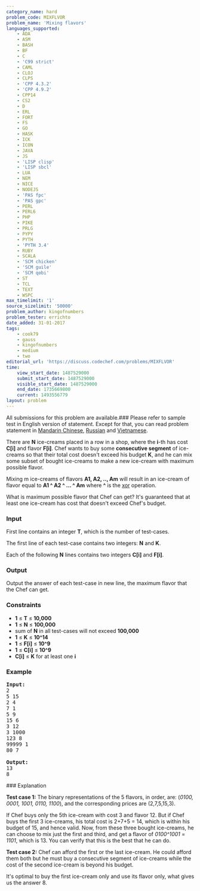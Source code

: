```yaml
---
category_name: hard
problem_code: MIXFLVOR
problem_name: 'Mixing flavors'
languages_supported:
    - ADA
    - ASM
    - BASH
    - BF
    - C
    - 'C99 strict'
    - CAML
    - CLOJ
    - CLPS
    - 'CPP 4.3.2'
    - 'CPP 4.9.2'
    - CPP14
    - CS2
    - D
    - ERL
    - FORT
    - FS
    - GO
    - HASK
    - ICK
    - ICON
    - JAVA
    - JS
    - 'LISP clisp'
    - 'LISP sbcl'
    - LUA
    - NEM
    - NICE
    - NODEJS
    - 'PAS fpc'
    - 'PAS gpc'
    - PERL
    - PERL6
    - PHP
    - PIKE
    - PRLG
    - PYPY
    - PYTH
    - 'PYTH 3.4'
    - RUBY
    - SCALA
    - 'SCM chicken'
    - 'SCM guile'
    - 'SCM qobi'
    - ST
    - TCL
    - TEXT
    - WSPC
max_timelimit: '1'
source_sizelimit: '50000'
problem_author: kingofnumbers
problem_tester: errichto
date_added: 31-01-2017
tags:
    - cook79
    - gauss
    - kingofnumbers
    - medium
    - two
editorial_url: 'https://discuss.codechef.com/problems/MIXFLVOR'
time:
    view_start_date: 1487529000
    submit_start_date: 1487529000
    visible_start_date: 1487529000
    end_date: 1735669800
    current: 1493556779
layout: problem
---
```

All submissions for this problem are available.### Please refer to sample test in English version of statement.
Except for that, you can read problem statement in [Mandarin Chinese](http://www.codechef.com/download/translated/COOK79/mandarin/MIXFLVOR.pdf), [Russian](http://www.codechef.com/download/translated/COOK79/russian/MIXFLVOR.pdf) and [Vietnamese](http://www.codechef.com/download/translated/COOK79/vietnamese/MIXFLVOR.pdf).

There are **N** ice-creams placed in a row in a shop, where the **i**-th has cost **C\[i\]** and flavor **F\[i\]**. Chef wants to buy some **consecutive segment** of ice-creams so that their total cost doesn't exceed his budget **K**, and he can mix some subset of bought ice-creams to make a new ice-cream with maximum possible flavor.

Mixing m ice-creams of flavors **A1, A2, .., Am** will result in an ice-cream of flavor equal to **A1 ^ A2 ^ ... ^ Am** where **^** is the [xor](https://en.wikipedia.org/wiki/Bitwise_operation#XOR) operation.

What is maximum possible flavor that Chef can get? It's guaranteed that at least one ice-cream has cost that doesn't exceed Chef's budget.

### Input

First line contains an integer **T**, which is the number of test-cases.

The first line of each test-case contains two integers: **N** and **K**.

Each of the following **N** lines contains two integers **C\[i\]** and **F\[i\]**.

### Output

Output the answer of each test-case in new line, the maximum flavor that the Chef can get.

### Constraints

- **1** ≤ **T** ≤ **10,000**
- **1** ≤ **N** ≤ **100,000**
- sum of **N** in all test-cases will not exceed **100,000**
- **1** ≤ **K** ≤ **10^14**
- **1** ≤ **F\[i\]** ≤ **10^9**
- **1** ≤ **C\[i\]** ≤ **10^9**
- **C\[i\]** ≤ **K** for at least one **i**

### Example

<pre><b>Input:</b>
2
5 15
2 4
7 1
5 9
15 6
3 12
3 1000
123 8
99999 1
80 7

<b>Output:</b>
13
8
</pre>### Explanation

**Test case 1:** The binary representations of the 5 flavors, in order, are: (_0100, 0001, 1001, 0110, 1100_), and the corresponding prices are (2,7,5,15,3).

If Chef buys only the 5th ice-cream with cost 3 and flavor 12. But if Chef buys the first 3 ice-creams, his total cost is 2+7+5 = 14, which is within his budget of 15, and hence valid. Now, from these three bought ice-creams, he can choose to mix just the first and third, and get a flavor of _0100^1001_ = _1101_, which is 13. You can verify that this is the best that he can do.

**Test case 2:** Chef can afford the first or the last ice-cream. He could afford them both but he must buy a consecutive segment of ice-creams while the cost of the second ice-cream is beyond his budget.

It's optimal to buy the first ice-cream only and use its flavor only, what gives us the answer 8.

